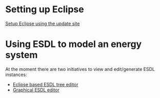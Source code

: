 # Setting up Eclipse

[Setup Eclipse using the update site](setup-eclipse-update-site.md)

# Using ESDL to model an energy system

At the moment there are two initiatives to view and edit/generate ESDL instances:

* [Eclipse based ESDL tree editor](esdl-tree-editor.md)
* [Graphical ESDL editor](esdl-graphical-editor.md)


